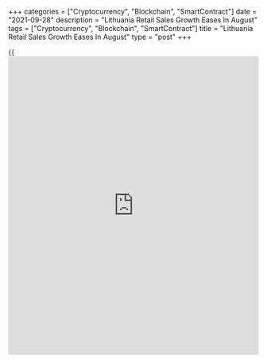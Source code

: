 +++
categories = ["Cryptocurrency", "Blockchain", "SmartContract"]
date = "2021-09-28"
description = "Lithuania Retail Sales Growth Eases In August"
tags = ["Cryptocurrency", "Blockchain", "SmartContract"]
title = "Lithuania Retail Sales Growth Eases In August"
type = "post"
+++

{{<iframe id="large-banner" src="https://www.bounty.group/#slide=25.0" width="100%" height="600" scrolling="no" style="border: 0px solid rgb(216, 221, 230); border-radius: 3px;">}}

Lithuania's retail sales increased at a softer pace in August, figures
from the statistical office showed on Tuesday.

Retail sales, excluding VAT, increased a working-day adjusted 10.4
percent year-on-year in August, after a 12.6 percent rise in July.

Sales of non-food stores surged 17.2 percent annually in August and
those in specialized stores accelerated 38.8 percent.

Sales in non-specialized stores and those of food, alcoholic beverages
and tobacco increased by 2.2 percent and 2.8 percent, respectively.

On a month-on-month basis, retail sales declined a seasonally adjusted
0.6 percent in August.

For comments and feedback [contact](https://www.playgroundfx.com/contact/): editorial@rtt[news](https://www.letsplayfx.com/blog/forex-news-website/).com

[Economic News][1]

 **What parts of the world are seeing the best (and worst) economic
performances lately? Click[here][2] to check out our [Econ Scorecard][2]
and find out! See up-to-the-moment [ranking](https://www.playgroundfx.com/blog/crypto-exchange-ranking/)s for the best and worst
performers in [GDP][3], [unemployment rate][4], [inflation][5] and much
more.**

   1. www.rtt[news](https://www.letsplayfx.com/blog/forex-news-website/).com/Content/EconomicNews.aspx
   2. www.rtt[news](https://www.letsplayfx.com/blog/forex-news-website/).com/economic-scorecard/world-rank/industrial-production/highest-performance.aspx
   3. www.rtt[news](https://www.letsplayfx.com/blog/forex-news-website/).com/economic-scorecard/world-rank/GDP/highest-performance.aspx
   4. www.rtt[news](https://www.letsplayfx.com/blog/forex-news-website/).com/economic-scorecard/world-rank/unemployment-rate/lowest-performance.aspx
   5. www.rtt[news](https://www.letsplayfx.com/blog/forex-news-website/).com/economic-scorecard/world-rank/CPI/highest-performance.aspx